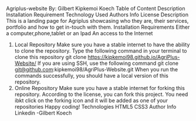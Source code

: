 Agriplus-website
By: Gilbert Kipkemoi Koech
Table of Content
Description
Installation Requirement
Technology Used
Authors Info
License
Description
This is a landing page for Agriplus showcasing who they are, their services, portfolio and how to get in-touch with them.
Installation
Requirements
Either a computer,phone,tablet or an Ipad
An access to the Internet
1. Local Repository
Make sure you have a stable internet to have the ability to clone the repository.
Type the following command in your terminal to clone this repository
git clone https://kipkemoi98.github.io/AgriPlus-Website/
If you are using SSH, use the following command
git clone git@github.com:kipkemoi98/AgriPlus-Website.git
When you run the commands successfully, you should have a local version of this repository.
2. Online Repository
Make sure you have a stable internet for forking this repository.
According to the license, you can fork this project. You need ibkt click on the forking icon and it will be added as one of your repositories Happy coding!
Technologies
HTML5
CSS3
Author Info
Linkedin -Gilbert Koech